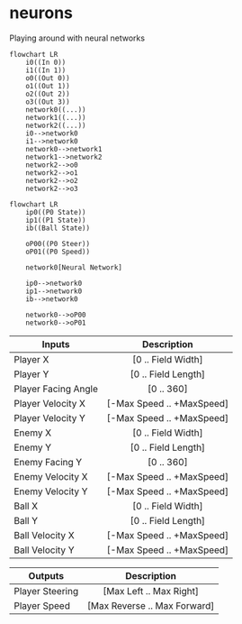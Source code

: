 # neurons
Playing around with neural networks

```mermaid
flowchart LR
	i0((In 0))
	i1((In 1))
	o0((Out 0))
	o1((Out 1))
	o2((Out 2))
	o3((Out 3))
	network0((...))
	network1((...))
	network2((...))
	i0-->network0
	i1-->network0
	network0-->network1
	network1-->network2
	network2-->o0
	network2-->o1
	network2-->o2
	network2-->o3
```

```mermaid
flowchart LR
	ip0((P0 State))
	ip1((P1 State))
	ib((Ball State))
	
	oP00((P0 Steer))
	oP01((P0 Speed))
	
	network0[Neural Network]
	
	ip0-->network0
	ip1-->network0
	ib-->network0
	
	network0-->oP00
	network0-->oP01
```

| Inputs               | Description |
| -------------------- | :---------: |
| Player X             | [0 .. Field Width]  |
| Player Y             | [0 .. Field Length] |
| Player Facing Angle  | [0 .. 360]          |
| Player Velocity X    | [-Max Speed .. +MaxSpeed] |
| Player Velocity Y    | [-Max Speed .. +MaxSpeed] |
| Enemy X              | [0 .. Field Width]  |
| Enemy Y              | [0 .. Field Length] |
| Enemy Facing Y       | [0 .. 360]          |
| Enemy Velocity X     | [-Max Speed .. +MaxSpeed] |
| Enemy Velocity Y     | [-Max Speed .. +MaxSpeed] |
| Ball X               | [0 .. Field Width]  |
| Ball Y               | [0 .. Field Length] |
| Ball Velocity X      | [-Max Speed .. +MaxSpeed] |
| Ball Velocity Y      | [-Max Speed .. +MaxSpeed] |

| Outputs              | Description |
| -------------------- | :---------: |
| Player Steering      | [Max Left .. Max Right]  |
| Player Speed         | [Max Reverse .. Max Forward] |
